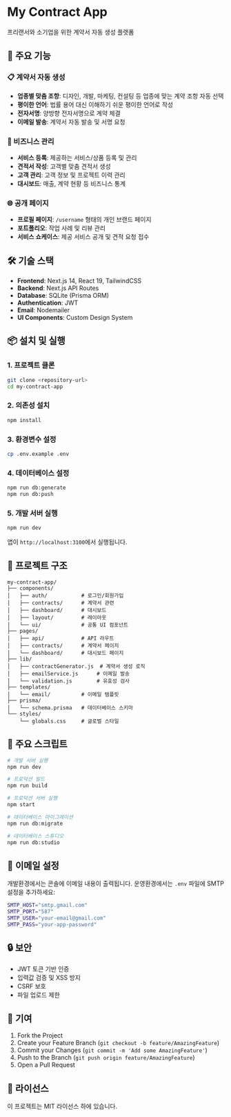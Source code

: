 # My Contract App

프리랜서와 소기업을 위한 계약서 자동 생성 플랫폼

## 🚀 주요 기능

### 📋 계약서 자동 생성
- **업종별 맞춤 조항**: 디자인, 개발, 마케팅, 컨설팅 등 업종에 맞는 계약 조항 자동 선택
- **평이한 언어**: 법률 용어 대신 이해하기 쉬운 평이한 언어로 작성
- **전자서명**: 양방향 전자서명으로 계약 체결
- **이메일 발송**: 계약서 자동 발송 및 서명 요청

### 💼 비즈니스 관리
- **서비스 등록**: 제공하는 서비스/상품 등록 및 관리
- **견적서 작성**: 고객별 맞춤 견적서 생성
- **고객 관리**: 고객 정보 및 프로젝트 이력 관리
- **대시보드**: 매출, 계약 현황 등 비즈니스 통계

### 🌐 공개 페이지
- **프로필 페이지**: `/username` 형태의 개인 브랜드 페이지
- **포트폴리오**: 작업 사례 및 리뷰 관리
- **서비스 쇼케이스**: 제공 서비스 공개 및 견적 요청 접수

## 🛠️ 기술 스택

- **Frontend**: Next.js 14, React 19, TailwindCSS
- **Backend**: Next.js API Routes
- **Database**: SQLite (Prisma ORM)
- **Authentication**: JWT
- **Email**: Nodemailer
- **UI Components**: Custom Design System

## 📦 설치 및 실행

### 1. 프로젝트 클론
```bash
git clone <repository-url>
cd my-contract-app
```

### 2. 의존성 설치
```bash
npm install
```

### 3. 환경변수 설정
```bash
cp .env.example .env
```

### 4. 데이터베이스 설정
```bash
npm run db:generate
npm run db:push
```

### 5. 개발 서버 실행
```bash
npm run dev
```

앱이 `http://localhost:3100`에서 실행됩니다.

## 📁 프로젝트 구조

```
my-contract-app/
├── components/
│   ├── auth/           # 로그인/회원가입
│   ├── contracts/      # 계약서 관련
│   ├── dashboard/      # 대시보드
│   ├── layout/         # 레이아웃
│   └── ui/             # 공통 UI 컴포넌트
├── pages/
│   ├── api/            # API 라우트
│   ├── contracts/      # 계약서 페이지
│   └── dashboard/      # 대시보드 페이지
├── lib/
│   ├── contractGenerator.js  # 계약서 생성 로직
│   ├── emailService.js      # 이메일 발송
│   └── validation.js        # 유효성 검사
├── templates/
│   └── email/          # 이메일 템플릿
├── prisma/
│   └── schema.prisma   # 데이터베이스 스키마
└── styles/
    └── globals.css     # 글로벌 스타일
```

## 🔧 주요 스크립트

```bash
# 개발 서버 실행
npm run dev

# 프로덕션 빌드
npm run build

# 프로덕션 서버 실행
npm start

# 데이터베이스 마이그레이션
npm run db:migrate

# 데이터베이스 스튜디오
npm run db:studio
```

## 📧 이메일 설정

개발환경에서는 콘솔에 이메일 내용이 출력됩니다.
운영환경에서는 `.env` 파일에 SMTP 설정을 추가하세요:

```bash
SMTP_HOST="smtp.gmail.com"
SMTP_PORT="587"
SMTP_USER="your-email@gmail.com"
SMTP_PASS="your-app-password"
```

## 🔒 보안

- JWT 토큰 기반 인증
- 입력값 검증 및 XSS 방지
- CSRF 보호
- 파일 업로드 제한

## 🤝 기여

1. Fork the Project
2. Create your Feature Branch (`git checkout -b feature/AmazingFeature`)
3. Commit your Changes (`git commit -m 'Add some AmazingFeature'`)
4. Push to the Branch (`git push origin feature/AmazingFeature`)
5. Open a Pull Request

## 📄 라이선스

이 프로젝트는 MIT 라이선스 하에 있습니다.